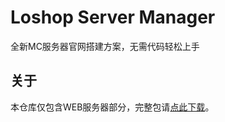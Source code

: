 # Loshop Server Manager
全新MC服务器官网搭建方案，无需代码轻松上手
## 关于
本仓库仅包含WEB服务器部分，完整包请[点此下载](https://losm.loshop.com.cn/download.html)。